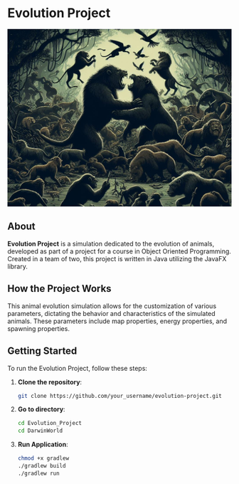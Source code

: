 # Evolution Project
![Project Icon](https://github.com/arturgesiarz/Evolution_Project/blob/main/DarwinWorld/src/main/resources/img/background.png)

## About

**Evolution Project** is a simulation dedicated to the evolution of animals, developed as part of a project for a course in Object Oriented Programming. Created in a team of two, this project is written in Java utilizing the JavaFX library.

## How the Project Works

This animal evolution simulation allows for the customization of various parameters, dictating the behavior and characteristics of the simulated animals. These parameters include map properties, energy properties, and spawning properties.


## Getting Started

To run the Evolution Project, follow these steps:

1. **Clone the repository**:
   ```bash
   git clone https://github.com/your_username/evolution-project.git
   
2. **Go to directory**:
    ```bash
    cd Evolution_Project
    cd DarwinWorld

3. **Run Application**:
   ```bash
   chmod +x gradlew
   ./gradlew build
   ./gradlew run
